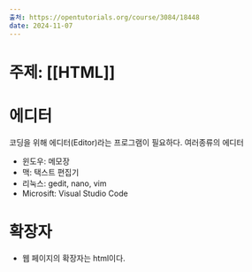 ```yaml
---
출처: https://opentutorials.org/course/3084/18448
date: 2024-11-07
---
```

# 주제: [[HTML]]
# 에디터
코딩을 위해 에디터(Editor)라는 프로그램이 필요하다.
여러종류의 에디터
- 윈도우: 메모장
- 맥: 택스트 편집기
- 리눅스: gedit, nano, vim
- Microsift: Visual Studio Code

# 확장자
- 웹 페이지의 확장자는 html이다.
